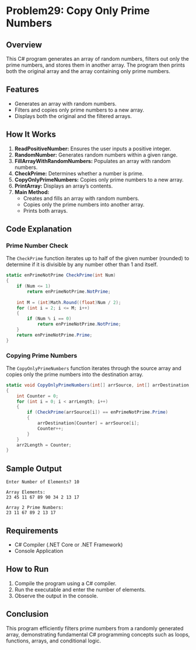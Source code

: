 # Problem29: Copy Only Prime Numbers

## Overview
This C# program generates an array of random numbers, filters out only the prime numbers, and stores them in another array. The program then prints both the original array and the array containing only prime numbers.

## Features
- Generates an array with random numbers.
- Filters and copies only prime numbers to a new array.
- Displays both the original and the filtered arrays.

## How It Works
1. **ReadPositiveNumber:** Ensures the user inputs a positive integer.
2. **RandomNumber:** Generates random numbers within a given range.
3. **FillArrayWithRandomNumbers:** Populates an array with random numbers.
4. **CheckPrime:** Determines whether a number is prime.
5. **CopyOnlyPrimeNumbers:** Copies only prime numbers to a new array.
6. **PrintArray:** Displays an array’s contents.
7. **Main Method:**
   - Creates and fills an array with random numbers.
   - Copies only the prime numbers into another array.
   - Prints both arrays.

## Code Explanation
### Prime Number Check
The `CheckPrime` function iterates up to half of the given number (rounded) to determine if it is divisible by any number other than 1 and itself.
```csharp
static enPrimeNotPrime CheckPrime(int Num)
{
    if (Num <= 1)
        return enPrimeNotPrime.NotPrime;
    
    int M = (int)Math.Round((float)Num / 2);
    for (int i = 2; i <= M; i++)
    {
        if (Num % i == 0)
            return enPrimeNotPrime.NotPrime;
    }
    return enPrimeNotPrime.Prime;
}
```

### Copying Prime Numbers
The `CopyOnlyPrimeNumbers` function iterates through the source array and copies only the prime numbers into the destination array.
```csharp
static void CopyOnlyPrimeNumbers(int[] arrSource, int[] arrDestination, int arrLength, ref int arr2Length)
{
    int Counter = 0;
    for (int i = 0; i < arrLength; i++)
    {
        if (CheckPrime(arrSource[i]) == enPrimeNotPrime.Prime)
        {
            arrDestination[Counter] = arrSource[i];
            Counter++;
        }
    }
    arr2Length = Counter;
}
```

## Sample Output
```
Enter Number of Elements? 10

Array Elements:
23 45 11 67 89 90 34 2 13 17

Array 2 Prime Numbers:
23 11 67 89 2 13 17
```

## Requirements
- C# Compiler (.NET Core or .NET Framework)
- Console Application

## How to Run
1. Compile the program using a C# compiler.
2. Run the executable and enter the number of elements.
3. Observe the output in the console.

## Conclusion
This program efficiently filters prime numbers from a randomly generated array, demonstrating fundamental C# programming concepts such as loops, functions, arrays, and conditional logic.
